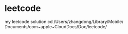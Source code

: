 # leetcode
my leetcode solution
cd /Users/zhangdong/Library/Mobile\ Documents/com~apple~CloudDocs/Doc/leetcode/
